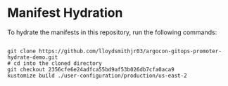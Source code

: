 
# Manifest Hydration

To hydrate the manifests in this repository, run the following commands:

```shell

git clone https://github.com/lloydsmithjr03/argocon-gitops-promoter-hydrate-demo.git
# cd into the cloned directory
git checkout 2356cfe6e24adfca55bd9af53b026db7cfa0aca9
kustomize build ./user-configuration/production/us-east-2
```